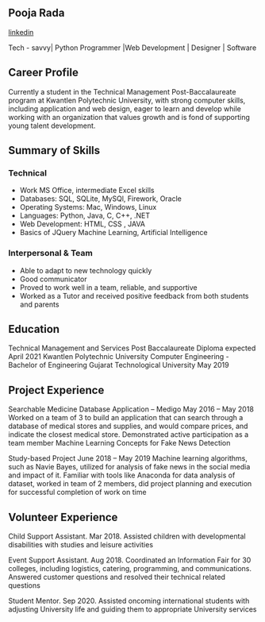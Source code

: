 ## Pooja Rada

[linkedin](https://www.linkedin.com/in/pooja-rada/)

Tech - savvy| Python Programmer |Web Development | Designer | Software

## Career Profile
Currently a student in the Technical Management Post-Baccalaureate program at Kwantlen Polytechnic University, with strong computer skills, including application and web design, eager to learn and develop while working with an organization that values growth and is fond of supporting young talent development.

## Summary of Skills
### Technical

* Work MS Office, intermediate Excel skills 
* Databases: SQL, SQLite, MySQl, Firework, Oracle 
* Operating Systems: Mac, Windows, Linux 
* Languages: Python, Java, C, C++, .NET 
* Web Development: HTML, CSS , JAVA
* Basics of JQuery Machine Learning, Artificial Intelligence 

### Interpersonal & Team
* Able to adapt to new technology quickly 
* Good communicator 
* Proved to work well in a team, reliable, and supportive 
* Worked as a Tutor and received positive feedback from both students and parents

## Education
Technical Management and Services Post Baccalaureate Diploma expected April 2021
Kwantlen Polytechnic University
Computer Engineering - Bachelor of Engineering
Gujarat Technological University May 2019

## Project Experience
Searchable Medicine Database Application – Medigo May 2016 – May 2018 Worked on a team of 3 to build an application that can search through a database of medical stores and supplies, and would compare prices, and indicate the closest medical store. Demonstrated active participation as a team member
Machine Learning Concepts for Fake News Detection

Study-based Project June 2018 – May 2019 Machine learning algorithms, such as Navie Bayes, utilized for analysis of fake news in the social media and impact of it. Familiar with tools like Anaconda for data analysis of dataset, worked in team of 2 members, did project planning and execution for successful completion of work on time

## Volunteer Experience

Child Support Assistant. Mar 2018. Assisted children with developmental disabilities with studies and leisure activities

Event Support Assistant. Aug 2018. Coordinated an Information Fair for 30 colleges, including logistics, catering, programming, and communications. Answered customer questions and resolved their technical related questions

Student Mentor. Sep 2020. Assisted oncoming international students with adjusting University life and guiding them to appropriate University services
